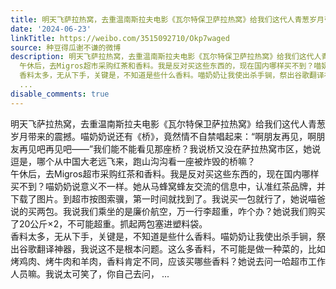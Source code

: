```yaml
---
title: 明天飞萨拉热窝，去重温南斯拉夫电影《瓦尔特保卫萨拉热窝》给我们这代人青葱岁月带来的震撼。喵奶奶说还有《桥》，竟然情不自禁唱起来：“啊朋友再见，啊朋友再...
date: '2024-06-23'
linkTitle: https://weibo.com/3515092710/Okp7waged
source: 种豆得瓜谢不谦的微博
description: 明天飞萨拉热窝，去重温南斯拉夫电影《瓦尔特保卫萨拉热窝》给我们这代人青葱岁月带来的震撼。喵奶奶说还有《桥》，竟然情不自禁唱起来：“啊朋友再见，啊朋友再见吧再见吧——”我们能不能看见那座桥？我说桥又没在萨拉热窝市区，她说逗是，哪个从中国大老远飞来，跑山沟沟看一座被炸毁的桥嘛？<br>
  午休后，去Migros超市采购红茶和香料。我是反对买这些东西的，现在国内哪样买不到？喵奶奶说意义不一样。她从马蜂窝蜂友交流的信息中，认准红茶品牌，并下载了图片。到超市按图索骥，第一时间就找到了。我说买一包就行了，她说喵爸说的买两包。我说我们乘坐的是廉价航空，万一行李超重，咋个办？她说我们购买了20公斤×2，不可能超重。抓起两包塞进塑料袋。<br>
  香料太多，无从下手，关键是，不知道是些什么香料。喵奶奶让我使出杀手锏，祭出谷歌翻译神器，我说这不是根本问题。这么多香料，不可能是做一种菜的，比如烤鸡肉、烤牛肉和羊肉，香料肯定不同，应该买哪些香料？她说去问一哈超市工作人员嘛。我说太可笑了，你自己去问，
  ...
disable_comments: true
---
```

明天飞萨拉热窝，去重温南斯拉夫电影《瓦尔特保卫萨拉热窝》给我们这代人青葱岁月带来的震撼。喵奶奶说还有《桥》，竟然情不自禁唱起来：“啊朋友再见，啊朋友再见吧再见吧——”我们能不能看见那座桥？我说桥又没在萨拉热窝市区，她说逗是，哪个从中国大老远飞来，跑山沟沟看一座被炸毁的桥嘛？<br> 午休后，去Migros超市采购红茶和香料。我是反对买这些东西的，现在国内哪样买不到？喵奶奶说意义不一样。她从马蜂窝蜂友交流的信息中，认准红茶品牌，并下载了图片。到超市按图索骥，第一时间就找到了。我说买一包就行了，她说喵爸说的买两包。我说我们乘坐的是廉价航空，万一行李超重，咋个办？她说我们购买了20公斤×2，不可能超重。抓起两包塞进塑料袋。<br> 香料太多，无从下手，关键是，不知道是些什么香料。喵奶奶让我使出杀手锏，祭出谷歌翻译神器，我说这不是根本问题。这么多香料，不可能是做一种菜的，比如烤鸡肉、烤牛肉和羊肉，香料肯定不同，应该买哪些香料？她说去问一哈超市工作人员嘛。我说太可笑了，你自己去问， ...